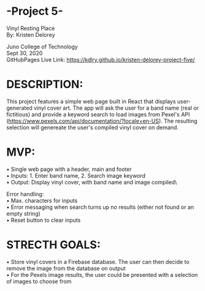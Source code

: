 # -Project 5-

Vinyl Resting Place\
By: Kristen Delorey

Juno College of Technology\
Sept 30, 2020\
GitHubPages Live Link: https://kdlry.github.io/kristen-delorey-project-five/

# DESCRIPTION:
This project features a simple web page built in React that displays user-generated vinyl cover art. The app will ask the user for a band name (real or fictitious) and provide a keyword search to load images from Pexel's API (https://www.pexels.com/api/documentation/?locale=en-US). The resulting selection will genereate the user's compiled vinyl cover on demand.

# MVP:
• Single web page with a header, main and footer\
• Inputs: 1. Enter band name, 2. Search image keyword\
• Output: Display vinyl cover, with band name and image compiled\

Error handling:\
• Max. characters for inputs\
• Error messaging when search turns up no results (either not found or an empty string)\
• Reset button to clear inputs

# STRECTH GOALS:
• Store vinyl covers in a Firebase database. The user can then decide to remove the image 
  from the database on output\
• For the Pexels image results, the user could be presented with a selection of images to 
  choose from
